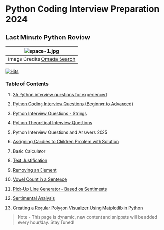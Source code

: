 # Python Coding Interview Preparation 2024
## Last Minute Python Review
| ![space-1.jpg](https://www.omadasearch.com/wp-content/uploads/2020/03/Interview.png) | 
|:--:| 
| Image Credits [Omada Search](https://www.google.com/url?sa=i&url=https%3A%2F%2Fwww.omadasearch.com%2F2020%2F03%2F7-interview-questions-to-help-determine-the-best-candidate%2F&psig=AOvVaw3IMwK6o41H_A9XbVmeV72D&ust=1649477361590000&source=images&cd=vfe&ved=0CAsQjhxqFwoTCIDshZfMg_cCFQAAAAAdAAAAABAX) |

[![Hits](https://hits.seeyoufarm.com/api/count/incr/badge.svg?url=https%3A%2F%2Fgithub.com%2FTanu-N-Prabhu%2FPython%2Ftree%2Fmaster%2FPython%2520Coding%2520Interview%2520Prep&count_bg=%2379C83D&title_bg=%23555555&icon=&icon_color=%23E7E7E7&title=hits&edge_flat=false)](https://hits.seeyoufarm.com)

### Table of Contents

1. [35 Python interview questions for experienced](https://github.com/Tanu-N-Prabhu/Python/blob/master/Python%20Coding%20Interview%20Prep/35%20Python%20interview%20questions%20for%20experienced.md)

2. [Python Coding Interview Questions (Beginner to Advanced)](https://github.com/Tanu-N-Prabhu/Python/blob/master/Python%20Coding%20Interview%20Prep/Python%20Coding%20Interview%20Questions%20(Beginner%20to%20Advanced).md)

3. [Python Interview Questions - Strings](https://github.com/Tanu-N-Prabhu/Python/blob/master/Python%20Coding%20Interview%20Prep/Python_Interview_Questions_and_Answers_Strings.md)

4. [Python Theoretical Interview Questions](https://github.com/Tanu-N-Prabhu/Python/blob/master/Python%20Coding%20Interview%20Prep/Python_Theoritical_Interview_Questions.md)


5. [Python Interview Questions and Answers 2025 ](https://github.com/Tanu-N-Prabhu/Python/blob/master/Python%20Coding%20Interview%20Prep/Python_Interview_Questions_and_Answers.md)

6. [Assigning Candies to Children Problem with Solution](https://github.com/Tanu-N-Prabhu/Python/blob/master/Python%20Coding%20Interview%20Prep/Children_with_candy.ipynb)

7. [Basic Calculator](https://github.com/Tanu-N-Prabhu/Python/blob/master/Python%20Coding%20Interview%20Prep/Basic_calculator.ipynb)

8. [Text Justification](https://github.com/Tanu-N-Prabhu/Python/blob/master/Python%20Coding%20Interview%20Prep/Text_Justification.ipynb)

9. [Removing an Element](https://github.com/Tanu-N-Prabhu/Python/blob/master/Python%20Coding%20Interview%20Prep/Remove_Element.ipynb)

10. [Vowel Count in a Sentence](https://github.com/Tanu-N-Prabhu/Python/blob/master/Python%20Coding%20Interview%20Prep/Vowel_Count.ipynb)

11. [Pick-Up Line Generator - Based on Sentiments](https://github.com/Tanu-N-Prabhu/Python/blob/master/Python%20Coding%20Interview%20Prep/pick_up_line_generator_sentiments.ipynb)

12. [Sentimental Analysis](https://github.com/Tanu-N-Prabhu/Python/blob/master/Python%20Coding%20Interview%20Prep/Sentimental_Analysis.ipynb)

13. [Creating a Regular Polygon Visualizer Using Matplotlib in Python](https://github.com/Tanu-N-Prabhu/Python/blob/master/Python%20Coding%20Interview%20Prep/Draw_polygon.ipynb)









> Note - This page is dynamic, new content and snippets will be added every hour/day. Stay Tuned!
